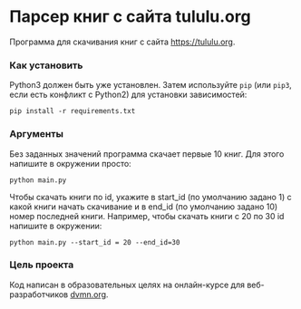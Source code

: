 # Парсер книг с сайта tululu.org

Программа для скачивания книг с сайта https://tululu.org.

### Как установить

Python3 должен быть уже установлен. 
Затем используйте `pip` (или `pip3`, если есть конфликт с Python2) для установки зависимостей:
```
pip install -r requirements.txt
```

### Аргументы

Без заданных значений программа скачает первые 10 книг. Для этого напишите в окружении просто:
```
python main.py
```
Чтобы скачать книги по id, укажите в start_id (по умолчанию задано 1) с какой книги начать скачивание и в end_id (по умолчанию задано 10) номер последней книги. Например, чтобы скачать книги с 20 по 30 id напишите в окружении:
```
python main.py --start_id = 20 --end_id=30
```

### Цель проекта

Код написан в образовательных целях на онлайн-курсе для веб-разработчиков [dvmn.org](https://dvmn.org/).